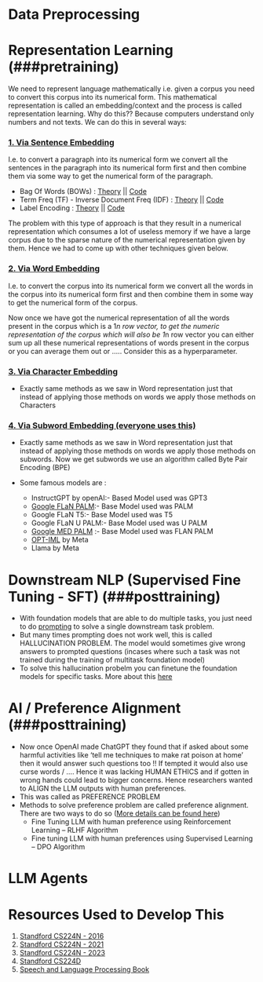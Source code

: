 # Data Preprocessing


# Representation Learning (###pretraining)
We need to represent language mathematically i.e. given a corpus you need to convert this corpus into its numerical form. This mathematical representation is called an embedding/context and the process is called representation learning. Why do this?? Because computers understand only numbers and not texts. We can do this in several ways:

### <ins> 1. Via Sentence Embedding </ins>
I.e. to convert a paragraph into its numerical form we convert all the sentences in the paragraph into its numerical form first and then combine them via some way to get the numerical form of the paragraph.

  - Bag Of Words (BOWs) : [Theory](https://github.com/khetansarvesh/NLP/blob/main/Representation-Learning/Sentence-RL/BOWs.pdf) || [Code](https://github.com/khetansarvesh/NLP/blob/main/Representation-Learning/Sentence-RL/BOW.ipynb)
  - Term Freq (TF) - Inverse Document Freq (IDF) : [Theory](https://www.youtube.com/watch?v=D2V1okCEsiE) || [Code](https://github.com/khetansarvesh/NLP/blob/main/Representation-Learning/Sentence-RL/TFIDF.ipynb)
  - Label Encoding : [Theory](https://github.com/khetansarvesh/NLP/blob/main/Representation-Learning/Sentence-RL/Label%20Encoding.pdf) || [Code](https://github.com/khetansarvesh/NLP/blob/main/Representation-Learning/Sentence-RL/Label_Encoding.ipynb)
 
The problem with this type of approach is that they result in a numerical representation which consumes a lot of useless memory if we have a large corpus due to the sparse nature of the numerical representation given by them. Hence we had to come up with other techniques given below.

### <ins> 2. Via Word Embedding </ins>
I.e. to convert the corpus into its numerical form we convert all the words in the corpus into its numerical form first and then combine them in some way to get the numerical form of the corpus. 

Now once we have got the numerical representation of all the words present in the corpus which is a 1*n row vector, to get the numeric representation of the corpus which will also be 1*n row vector you can either sum up all these numerical representations of words present in the corpus or you can average them out or ….. Consider this as a hyperparameter. 

### <ins> 3. Via Character Embedding </ins>
  - Exactly same methods as we saw in Word representation just that instead of applying those methods on words we apply those methods on Characters
    
### <ins> 4. Via Subword Embedding (everyone uses this) </ins>
  - Exactly same methods as we saw in Word representation just that instead of applying those methods on words we apply those methods on subwords. Now we get subwords we use an algorithm called Byte Pair Encoding (BPE) 

- Some famous models are :
  - InstructGPT by openAI:- Based Model used was GPT3
  - [Google FLaN PALM](https://www.youtube.com/watch?v=NVITqBHqWM4&ab_channel=DataScienceGems):- Base Model used was PALM
  - Google FLaN T5:- Base Model used was T5
  - Google FLaN U PALM:- Base Model used was U PALM
  - [Google MED PALM](https://www.youtube.com/watch?v=KBVpxR3w5G8) :- Base Model used was FLAN PALM
  - [OPT-IML](https://www.youtube.com/watch?v=6YQbwZxTQX4&ab_channel=DataScienceGems) by Meta
  - Llama by Meta


# Downstream NLP (Supervised Fine Tuning - SFT) (###posttraining)
- With foundation models that are able to do multiple tasks, you just need to do [prompting](https://www.promptingguide.ai/) to solve a single downstream task problem.
- But many times prompting does not work well, this is called HALLUCINATION PROBLEM. The model would sometimes give wrong answers to prompted questions (incases where such a task was not trained during the training of multitask foundation model)
- To solve this hallucination probelm you can finetune the foundation models for specific tasks. More about this [here](https://github.com/khetansarvesh/NLP/tree/main/unitask_downstream_nlp)

# AI / Preference Alignment (###posttraining)
- Now once OpenAI made ChatGPT they found that if asked about some harmful activities like ‘tell me techniques to make rat poison at home’ then it would answer such questions too !! If tempted it would also use curse words / …. Hence it was lacking HUMAN ETHICS and if gotten in wrong hands could lead to bigger concerns. Hence researchers wanted to ALIGN the LLM outputs with human preferences.
- This was called as PREFERENCE PROBLEM
- Methods to solve preference problem are called preference alignment. There are two ways to do so ([More details can be found here](https://medium.com/p/0b67777fa7af/edit))
  - Fine Tuning LLM with human preference using Reinforcement Learning – RLHF Algorithm
  - Fine tuning LLM with human preferences using Supervised Learning – DPO Algorithm

# LLM Agents


# Resources Used to Develop This
1. [Standford CS224N - 2016](https://www.youtube.com/playlist?list=PLoROMvodv4rOhcuXMZkNm7j3fVwBBY42z)
2. [Standford CS224N - 2021](https://www.youtube.com/watch?v=rmVRLeJRkl4&list=PLoROMvodv4rMFqRtEuo6SGjY4XbRIVRd4)
3. [Standford CS224N - 2023](https://www.youtube.com/watch?v=LWMzyfvuehA&list=PL613dYIGMXoZ0Wl6tj8VvHaFUTAWE8fbW)
4. [Standford CS224D](https://www.youtube.com/playlist?list=PLlJy-eBtNFt4CSVWYqscHDdP58M3zFHIG)
5. [Speech and Language Processing Book](https://web.stanford.edu/~jurafsky/slp3/)
